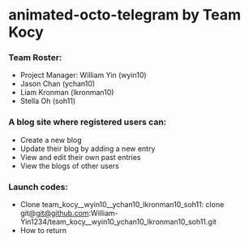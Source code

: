 # animated-octo-telegram by Team Kocy

### Team Roster:
* Project Manager: William Yin (wyin10)
* Jason Chan (ychan10)
* Liam Kronman (lkronman10)
* Stella Oh (soh11)
### A blog site where registered users can:
* Create a new blog
* Update their blog by adding a new entry
* View and edit their own past entries
* View the blogs of other users
### Launch codes:
* Clone team_kocy__wyin10__ychan10_lkronman10_soh11:
  clone git@git@github.com:William-Yin1234/team_kocy__wyin10_ychan10_lkronman10_soh11.git
* How to return
